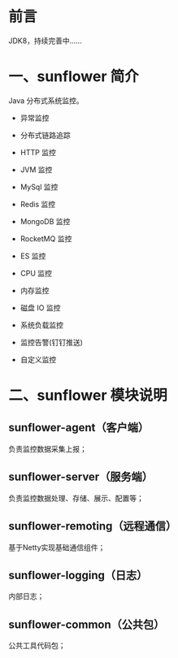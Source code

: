 # 前言

JDK8，持续完善中......

# 一、sunflower 简介

Java 分布式系统监控。

- 异常监控

- 分布式链路追踪

- HTTP 监控

- JVM 监控

- MySql 监控

- Redis 监控

- MongoDB 监控

- RocketMQ 监控

- ES 监控

- CPU 监控

- 内存监控

- 磁盘 IO 监控

- 系统负载监控

- 监控告警(钉钉推送)

- 自定义监控

# 二、sunflower 模块说明

## sunflower-agent（客户端）

负责监控数据采集上报；

## sunflower-server（服务端）

负责监控数据处理、存储、展示、配置等；

## sunflower-remoting（远程通信）

基于Netty实现基础通信组件；

## sunflower-logging（日志）

内部日志；

## sunflower-common（公共包）

公共工具代码包；
